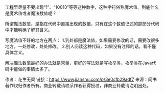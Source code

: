 工程里尽量不要出现“1”、“10010”等等这种数字，这种字符俗称魔术值。到底什么是魔术值或者魔法数值呢？

所谓魔法数值，是指在代码中直接出现的数值，只有在这个数值记述的那部分代码中才能明确了解其含义。

写魔法值不好的地方在两点：
1.到处都是魔法值，如果需要修改的话，需要改很多地方。一处修改，处处修改。
2.别人阅读这种代码，如果没有注释的话，看不懂具体含义。

解决魔法数值最好的办法就是常量，更好的写法就是写枚举类，枚举类在Java代码中能做的事情太多了。



作者：花生无翼
链接：https://www.jianshu.com/p/3e0cfb29adf7
来源：简书
著作权归作者所有。商业转载请联系作者获得授权，非商业转载请注明出处。
